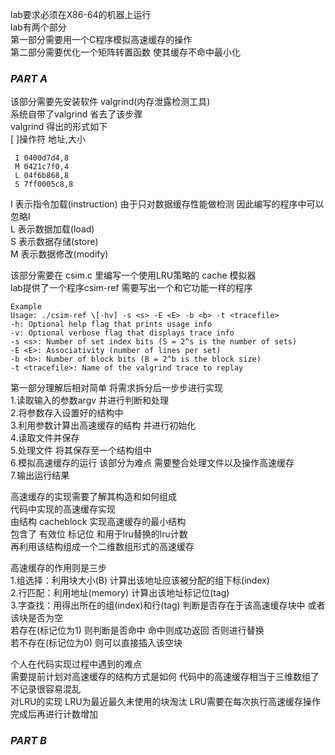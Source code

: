 lab要求必须在X86-64的机器上运行  
lab有两个部分  
第一部分需要用一个C程序模拟高速缓存的操作  
第二部分需要优化一个矩阵转置函数 使其缓存不命中最小化  

### ***PART A***  
该部分需要先安装软件 valgrind(内存泄露检测工具)  
系统自带了valgrind 省去了该步骤  
valgrind 得出的形式如下  
\[ ]操作符 地址,大小  
```  
 I 0400d7d4,8
 M 0421c7f0,4
 L 04f6b868,8
 S 7ff0005c8,8
```
I 表示指令加载(instruction) 由于只对数据缓存性能做检测 因此编写的程序中可以忽略I  
L 表示数据加载(load)  
S 表示数据存储(store)  
M 表示数据修改(modify)  

该部分需要在 csim.c 里编写一个使用LRU策略的 cache 模拟器  
lab提供了一个程序csim-ref 需要写出一个和它功能一样的程序  
```
Example 
Usage: ./csim-ref \[-hv] -s <s> -E <E> -b <b> -t <tracefile>
-h: Optional help flag that prints usage info
-v: Optional verbose flag that displays trace info
-s <s>: Number of set index bits (S = 2^s is the number of sets)
-E <E>: Associativity (number of lines per set)
-b <b>: Number of block bits (B = 2^b is the block size)
-t <tracefile>: Name of the valgrind trace to replay
 ```
第一部分理解后相对简单 将需求拆分后一步步进行实现  
1.读取输入的参数argv 并进行判断和处理  
2.将参数存入设置好的结构中  
3.利用参数计算出高速缓存的结构 并进行初始化  
4.读取文件并保存  
5.处理文件 将其保存至一个结构组中  
6.模拟高速缓存的运行 该部分为难点 需要整合处理文件以及操作高速缓存    
7.输出运行结果  

高速缓存的实现需要了解其构造和如何组成   
代码中实现的高速缓存实现    
由结构 cacheblock 实现高速缓存的最小结构    
包含了 有效位 标记位 和用于lru替换的lru计数   
再利用该结构组成一个二维数组形式的高速缓存   

高速缓存的作用则是三步    
1.组选择：利用块大小(B) 计算出该地址应该被分配的组下标(index)     
2.行匹配：利用地址(memory) 计算出该地址标记位(tag)      
3.字查找：用得出所在的组(index)和行(tag) 判断是否存在于该高速缓存块中 或者该块是否为空   
若存在(标记位为1)   则判断是否命中 命中则成功返回 否则进行替换   
若不存在(标记位为0) 则可以直接插入该空块   

个人在代码实现过程中遇到的难点    
需要提前计划对高速缓存的结构方式是如何 代码中的高速缓存相当于三维数组了 不记录很容易混乱   
对LRU的实现 LRU为最近最久未使用的块淘汰 LRU需要在每次执行高速缓存操作完成后再进行计数增加   


### ***PART B***




